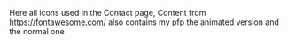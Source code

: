 Here all icons used in the Contact page, Content from https://fontawesome.com/
also contains my pfp the animated version and the normal one
